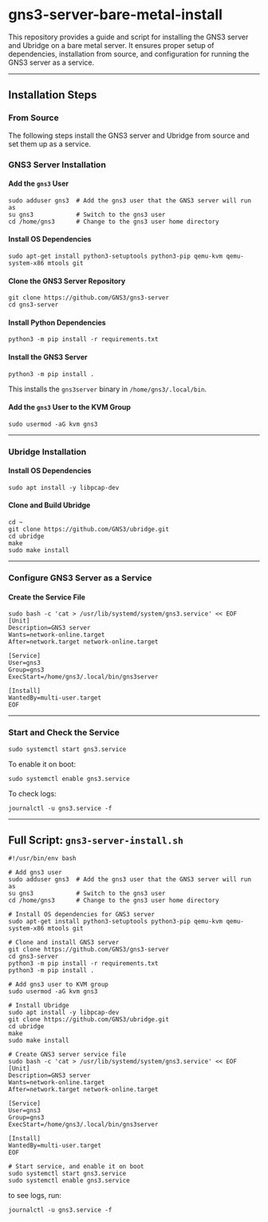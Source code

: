 # gns3-server-bare-metal-install

This repository provides a guide and script for installing the GNS3 server and Ubridge on a bare metal server. It ensures proper setup of dependencies, installation from source, and configuration for running the GNS3 server as a service.

---

## Installation Steps

### From Source
The following steps install the GNS3 server and Ubridge from source and set them up as a service.

### GNS3 Server Installation

#### Add the `gns3` User

```
sudo adduser gns3  # Add the gns3 user that the GNS3 server will run as  
su gns3            # Switch to the gns3 user  
cd /home/gns3      # Change to the gns3 user home directory  
```

#### Install OS Dependencies

```
sudo apt-get install python3-setuptools python3-pip qemu-kvm qemu-system-x86 mtools git  
```

#### Clone the GNS3 Server Repository

```
git clone https://github.com/GNS3/gns3-server  
cd gns3-server  
```

#### Install Python Dependencies

```
python3 -m pip install -r requirements.txt  
```

#### Install the GNS3 Server

```
python3 -m pip install .  
```

This installs the `gns3server` binary in `/home/gns3/.local/bin`.

#### Add the `gns3` User to the KVM Group

```
sudo usermod -aG kvm gns3  
```

---

### Ubridge Installation

#### Install OS Dependencies

```
sudo apt install -y libpcap-dev  
```

#### Clone and Build Ubridge

```
cd ~
git clone https://github.com/GNS3/ubridge.git  
cd ubridge  
make  
sudo make install  
```

---

### Configure GNS3 Server as a Service

#### Create the Service File

```
sudo bash -c 'cat > /usr/lib/systemd/system/gns3.service' << EOF
[Unit]
Description=GNS3 server
Wants=network-online.target
After=network.target network-online.target

[Service]
User=gns3
Group=gns3
ExecStart=/home/gns3/.local/bin/gns3server

[Install]
WantedBy=multi-user.target
EOF
```

---

### Start and Check the Service

```
sudo systemctl start gns3.service  
```

To enable it on boot:
```
sudo systemctl enable gns3.service  
```

To check logs:
```
journalctl -u gns3.service -f  
```

---

## Full Script: `gns3-server-install.sh`

```
#!/usr/bin/env bash

# Add gns3 user
sudo adduser gns3  # Add the gns3 user that the GNS3 server will run as
su gns3            # Switch to the gns3 user
cd /home/gns3      # Change to the gns3 user home directory

# Install OS dependencies for GNS3 server
sudo apt-get install python3-setuptools python3-pip qemu-kvm qemu-system-x86 mtools git

# Clone and install GNS3 server
git clone https://github.com/GNS3/gns3-server
cd gns3-server
python3 -m pip install -r requirements.txt
python3 -m pip install .

# Add gns3 user to KVM group
sudo usermod -aG kvm gns3

# Install Ubridge
sudo apt install -y libpcap-dev
git clone https://github.com/GNS3/ubridge.git
cd ubridge
make
sudo make install

# Create GNS3 server service file
sudo bash -c 'cat > /usr/lib/systemd/system/gns3.service' << EOF
[Unit]
Description=GNS3 server
Wants=network-online.target
After=network.target network-online.target

[Service]
User=gns3
Group=gns3
ExecStart=/home/gns3/.local/bin/gns3server

[Install]
WantedBy=multi-user.target
EOF

# Start service, and enable it on boot
sudo systemctl start gns3.service
sudo systemctl enable gns3.service
```
to see logs, run:
```
journalctl -u gns3.service -f
```

